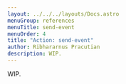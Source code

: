 ```yaml
---
layout: ../../../layouts/Docs.astro
menuGroup: references
menuTitle: send-event
menuOrder: 4
title: "Action: send-event"
author: Ribhararnus Pracutian
description: WIP.
---
```


WIP.
